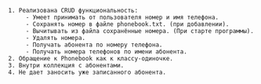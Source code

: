     1. Реализована CRUD функциональность:
         - Умеет принимать от пользователя номер и имя телефона.
         - Сохранять номер в файле phonebook.txt. (при добавлении).
         - Вычитывать из файла сохранённые номера. (При старте программы).
         - Удалять номера.
         - Получать абонента по номеру телефона.
         - Получать номера телефонов по имени абонента.
    2. Обращение к Phonebook как к классу-одиночке.
    3. Внутри коллекция с абонентами.
    4. Не дает заносить уже записанного абонента.